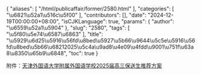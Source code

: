 {
    "aliases": [
        "/html/publicaffair/former/2580.html"
    ],
    "categories": [
        "\u6821\u52a1\u516c\u5f00"
    ],
    "contributors": [],
    "date": "2024-12-19T00:00:00+08:00",
    "isCJKLanguage": true,
    "params": {
        "author": "\u6559\u52a1\u5904"
    },
    "slug": "2580",
    "tags": [
        "\u5f80\u5e74\u6587\u6863"
    ],
    "title": "\u5929\u6d25\u5916\u56fd\u8bed\u5927\u5b66\u9644\u5c5e\u5916\u56fd\u8bed\u5b66\u68212025\u5c4a\u9ad8\u4e09\u4fdd\u9001\u751f\u63a8\u8350\u65b9\u6848",
    "toc": true
}

附件：[天津外国语大学附属外国语学校2025届高三保送生推荐方案](http://tfls.tj.edu.cn/images/soft/241219/1-24121ZT500H3.pdf)




  





  





  



